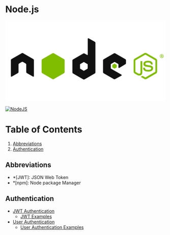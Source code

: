 # Node.js

[![nodejs](../../../../assets/images/nodejs.png)](https://nodejs.org/en/)

[![NodeJS](https://img.shields.io/badge/Docs-node.js-6DA55F?style=flat&logo=node.js&logoColor=white)](https://nodejs.org/en/docs/)

# Table of Contents

1. [Abbreviations](#abbreviations)
2. [Authentication](#authentication)

## Abbreviations

- \*[JWT]: JSON Web Token
- \*[npm]: Node package Manager

## Authentication

- [JWT Authentication](./javascript.node-js.jwt-authentication.md)
  - [JWT Examples](./javascript.node-js.jwt-authentication.examples.md)
- [User Authentication](./javascript.node-js.user-authentication.md)
  - [User Authentication Examples](./javascript.node-js.user-authentication.examples.md)
